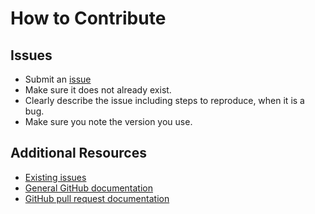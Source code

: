 How to Contribute
=================
    
Issues
------

* Submit an [issue](https://github.com/jaymoulin/keeptune/issues/)
* Make sure it does not already exist.
* Clearly describe the issue including steps to reproduce, when it is a bug.
* Make sure you note the version you use.

Additional Resources
--------------------

* [Existing issues](https://github.com/jaymoulin/keeptune/issues/)
* [General GitHub documentation](https://help.github.com/)
* [GitHub pull request documentation](https://help.github.com/send-pull-requests/)
